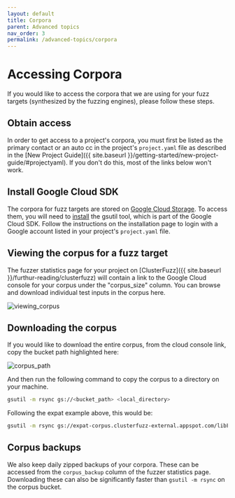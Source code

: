 ```yaml
---
layout: default
title: Corpora
parent: Advanced topics
nav_order: 3
permalink: /advanced-topics/corpora
---
```


# Accessing Corpora

If you would like to access the corpora that we are using for your fuzz targets
(synthesized by the fuzzing engines), please follow these steps.

## Obtain access

In order to get access to a project's corpora, you must first be listed as the
primary contact or an auto cc in the project's `project.yaml` file as described
in the [New Project Guide]({{ site.baseurl }}/getting-started/new-project-guide/#projectyaml).
If you don't do this, most of the links below won't work.

## Install Google Cloud SDK

The corpora for fuzz targets are stored on
[Google Cloud Storage](https://cloud.google.com/storage/). To access them, you
will need to [install](https://cloud.google.com/storage/docs/gsutil_install) the
gsutil tool, which is part of the Google Cloud SDK.
Follow the instructions on the installation page to login with a Google account
listed in your project's `project.yaml` file.

## Viewing the corpus for a fuzz target

The fuzzer statistics page for your project on [ClusterFuzz]({{ site.baseurl }}/furthur-reading/clusterfuzz)
will contain a link to the Google Cloud console for your corpus under the
"corpus_size" column. You can browse and download individual test inputs in the
corpus here.

![viewing_corpus](https://raw.githubusercontent.com/google/oss-fuzz/master/docs/images/viewing_corpus.png)

## Downloading the corpus 

If you would like to download the entire corpus, from the cloud console link,
copy the bucket path highlighted here:

![corpus_path](https://raw.githubusercontent.com/google/oss-fuzz/master/docs/images/corpus_path.png)

And then run the following command to copy the corpus to a directory on your
machine.

```bash
gsutil -m rsync gs://<bucket_path> <local_directory>
```
Following the expat example above, this would be:

```bash
gsutil -m rsync gs://expat-corpus.clusterfuzz-external.appspot.com/libFuzzer/expat_parse_fuzzer <local_directory>
```

## Corpus backups

We also keep daily zipped backups of your corpora. These can be accessed from
the `corpus_backup` column of the fuzzer statistics page. Downloading these can
also be significantly faster than `gsutil -m rsync` on the corpus bucket.
